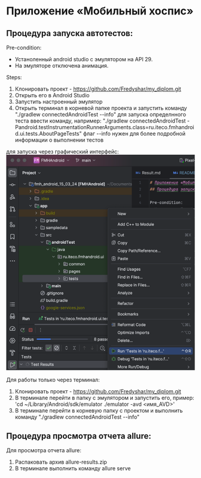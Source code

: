 # Приложение «Мобильный хоспис»
## Процедура запуска автотестов:

Pre-condition:
- Устаноленный android studio с эмулятором на API 29. 
- На эмуляторе отключена анимация.

Steps:
1. Клонировать проект - https://github.com/Fredyshar/my_diplom.git
2. Открыть его в Android Studio
3. Запустить настроенный эмулятор
4. Открыть терминал в корневой папке проекта и запустить команду "./gradlew connectedAndroidTest --info"
для запуска определнного теста ввести команду, например: "./gradlew connectedAndroidTest -Pandroid.testInstrumentationRunnerArguments.class=ru.iteco.fmhandroid.ui.tests.AboutPageTests"
флаг --info нужен для более подробной информации о выполнении тестов

для запуска через графический интерфейс:
![img.png](img.png)

Для работы только через терминал:
1. Клонировать проект - https://github.com/Fredyshar/my_diplom.git
2. В терминале перейти в папку с эмулятором и запустить его, пример:
  'cd ~/Library/Android/sdk/emulator
   ./emulator -avd <имя_AVD>'
3. В терминале перейти в корневую папку с проектом и выполнить команду "./gradlew connectedAndroidTest --info"

## Процедура просмотра отчета allure:
Для просмотра отчета allure:
1. Распаковать архив allure-results.zip
2. В терминале выполнить команду allure serve